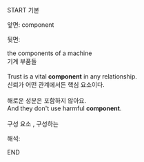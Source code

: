 START
기본

앞면:
component


뒷면:
<div>the components of a machine </div><div>기계 부품들<br><br><div>Trust is a vital <strong>component</strong> in any relationship. </div><div><div>신뢰가 어떤 관계에서든 핵심 요소이다.<br><br><div><div>해로운 성분은 포함하지 않아요.</div></div><div><div>And they don't use harmful <strong>component</strong>. <br><br>구성 요소 , 구성하는</div></div></div></div></div>


해석:

END